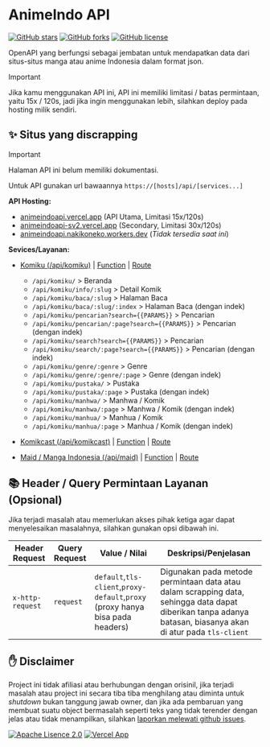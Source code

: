 # AnimeIndo API

[![GitHub stars](https://img.shields.io/github/stars/ernestoyoofi/animeindo-api?style=social)](https://github.com/ernestoyoofi/animeindo-api/stargazers)
[![GitHub forks](https://img.shields.io/github/forks/ernestoyoofi/animeindo-api?style=social)](https://github.com/ernestoyoofi/animeindo-api/network/members)
[![GitHub license](https://img.shields.io/github/license/ernestoyoofi/animeindo-api)](https://github.com/ernestoyoofi/animeindo-api/blob/main/LICENSE)

OpenAPI yang berfungsi sebagai jembatan untuk mendapatkan data dari situs-situs manga atau anime Indonesia dalam format json.

> [!IMPORTANT]
> Jika kamu menggunakan API ini, API ini memiliki limitasi / batas permintaan, yaitu 15x / 120s, jadi jika ingin menggunakan lebih, silahkan deploy pada hosting milik sendiri.

## ✨ Situs yang discrapping

> [!IMPORTANT]
> Halaman API ini belum memiliki dokumentasi.

Untuk API gunakan url bawaannya `https://[hosts]/api/[services...]`

**API Hosting:**

- [animeindoapi.vercel.app](https://animeindoapi.vercel.app) (API Utama, Limitasi 15x/120s)
- [animeindoapi-sv2.vercel.app](https://animeindoapi-sv2.vercel.app) (Secondary, Limitasi 30x/120s)
- [animeindoapi.nakikoneko.workers.dev](https://animeindoapi.nakikoneko.workers.dev) (_Tidak tersedia saat ini_)

**Sevices/Layanan:**

- [Komiku (/api/komiku)](https://animeindoapi.vercel.app/api/komiku) | [Function](./manga/komiku/) | [Route](./router/komiku.js)
  - `/api/komiku/` > Beranda
  - `/api/komiku/info/:slug` > Detail Komik
  - `/api/komiku/baca/:slug` > Halaman Baca
  - `/api/komiku/baca/:slug/:index` > Halaman Baca (dengan indek)
  - `/api/komiku/pencarian?search={{PARAMS}}` > Pencarian
  - `/api/komiku/pencarian/:page?search={{PARAMS}}` > Pencarian (dengan indek)
  - `/api/komiku/search?search={{PARAMS}}` > Pencarian
  - `/api/komiku/search/:page?search={{PARAMS}}` > Pencarian (dengan indek)
  - `/api/komiku/genre/:genre` > Genre
  - `/api/komiku/genre/:genre/:page` > Genre (dengan indek)
  - `/api/komiku/pustaka/` > Pustaka
  - `/api/komiku/pustaka/:page` > Pustaka (dengan indek)
  - `/api/komiku/manhwa/` > Manhwa / Komik
  - `/api/komiku/manhwa/:page` > Manhwa / Komik (dengan indek)
  - `/api/komiku/manhua/` > Manhua / Komik
  - `/api/komiku/manhua/:page` > Manhua / Komik (dengan indek)

- [Komikcast (/api/komikcast)](https://animeindoapi.vercel.app/api/komikcast) | [Function](./manga/komikcast/) | [Route](./router/komikcast.js)
- [Maid / Manga Indonesia (/api/maid)](https://animeindoapi.vercel.app/api/maid) | [Function](./manga/maid/) | [Route](./router/maid.js)

## 📚 Header / Query Permintaan Layanan (Opsional)

Jika terjadi masalah atau memerlukan akses pihak ketiga agar dapat menyelesaikan masalahnya, silahkan gunakan opsi dibawah ini.

| Header Request | Query Request | Value / Nilai | Deskripsi/Penjelasan |
| -----  | ----- | ----- | -------------------- |
| `x-http-request` | `request` | `default`,`tls-client`,`proxy-default`,`proxy` (proxy hanya bisa pada headers) | Digunakan pada metode permintaan data atau dalam scrapping data, sehingga data dapat diberikan tanpa adanya batasan, biasanya akan di atur pada `tls-client` |

## ✋ Disclaimer

Project ini tidak afiliasi atau berhubungan dengan orisinil, jika terjadi masalah atau project ini secara tiba tiba menghilang atau diminta untuk _shutdown_ bukan tanggung jawab owner, dan jika ada pembaruan yang membuat suatu object bermasalah seperti teks yang tidak terender dengan jelas atau tidak menampilkan, silahkan [laporkan melewati github issues](https://github.com/ernestoyoofi/animeindo-api/issues/new).

[![Apache Lisence 2.0](https://img.shields.io/badge/Apache_License-c92037?style=for-the-badge&logo=apache&logoColor=white)](./LICENSE)
[![Vercel App](https://img.shields.io/badge/Vercel-000000?style=for-the-badge&logo=vercel&logoColor=white)](https://vercel.com)
